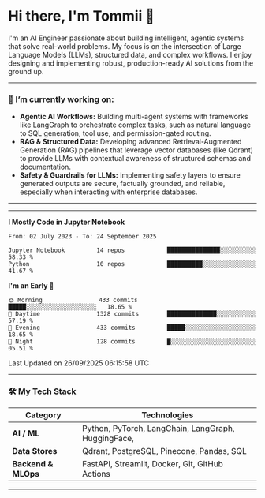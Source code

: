 # Hi there, I'm Tommii 👋

I'm an AI Engineer passionate about building intelligent, agentic systems that solve real-world problems. My focus is on the intersection of Large Language Models (LLMs), structured data, and complex workflows. I enjoy designing and implementing robust, production-ready AI solutions from the ground up.

---

### 🔭 I’m currently working on:

- **Agentic AI Workflows:** Building multi-agent systems with frameworks like LangGraph to orchestrate complex tasks, such as natural language to SQL generation, tool use, and permission-gated routing.
- **RAG & Structured Data:** Developing advanced Retrieval-Augmented Generation (RAG) pipelines that leverage vector databases (like Qdrant) to provide LLMs with contextual awareness of structured schemas and documentation.
- **Safety & Guardrails for LLMs:** Implementing safety layers to ensure generated outputs are secure, factually grounded, and reliable, especially when interacting with enterprise databases.

---

---
<!--START_SECTION:waka-->
**I Mostly Code in Jupyter Notebook** 

```text
From: 02 July 2023 - To: 24 September 2025

Jupyter Notebook         14 repos            ███████████████░░░░░░░░░░   58.33 % 
Python                   10 repos            ██████████░░░░░░░░░░░░░░░   41.67 % 
```

**I'm an Early 🐤** 

```text
🌞 Morning                433 commits         █████░░░░░░░░░░░░░░░░░░░░   18.65 % 
🌆 Daytime                1328 commits        ██████████████░░░░░░░░░░░   57.19 % 
🌃 Evening                433 commits         █████░░░░░░░░░░░░░░░░░░░░   18.65 % 
🌙 Night                  128 commits         █░░░░░░░░░░░░░░░░░░░░░░░░   05.51 % 
```

 Last Updated on 26/09/2025 06:15:58 UTC
<!--END_SECTION:waka-->
---
### 🛠️ My Tech Stack

| Category | Technologies |
| --- | --- |
| **AI / ML** | Python, PyTorch, LangChain, LangGraph, HuggingFace, |
| **Data Stores** | Qdrant, PostgreSQL, Pinecone, Pandas, SQL |
| **Backend & MLOps** | FastAPI, Streamlit, Docker, Git, GitHub Actions |

---
